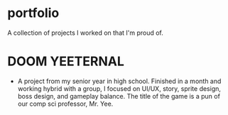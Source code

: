 # portfolio
A collection of projects I worked on that I'm proud of.

# DOOM YEETERNAL
  - A project from my senior year in high school. Finished in a month and working hybrid with a group, I focused on UI/UX, story, sprite design, boss design, and gameplay balance. The title of the game is a pun of our comp sci professor, Mr. Yee.
